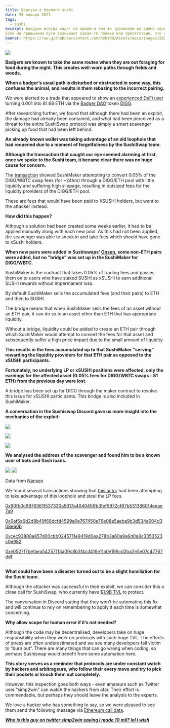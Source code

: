 ```yaml
---
title: Барсуки в берлоге sushi
date: 26 января 2021
tags:
  - sushi
excerpt: Басруки всегда ходят по одним и тем же тропинкам во время своих ночных вылазок за едой. Поэтому в лесу появляются хорошо проторенные тропы.
Если на привычном пути возникает какая-то помеха или препятствие, это сбивает животное с толку. В итоге им приходится спариваться не с тем партнером.
banner: https://raw.githubusercontent.com/RektHQ/Assets/main/images/2021/01/header-3.jpg
---
```


![](https://raw.githubusercontent.com/RektHQ/Assets/main/images/2021/01/header-3.jpg)

**Badgers are known to take the same routes when they are out foraging for food during the night. This creates well-worn paths through fields and woods.**

**When a badger’s usual path is disturbed or obstructed in some way, this confuses the animal, and results in them rebasing to the incorrect pairing.**

We were alerted to a trade that appeared to show an [experienced DeFi user](https://etherscan.io/address/0x51841d9afe10fe55571bdb8f4af1060415003528) turning 0.001 into 81.68 ETH via the [Badger DAO](https://app.badger.finance/) token [DIGG](https://www.coingecko.com/en/coins/digg).

After researching further, we found that although there had been an exploit, the damage had already been contained, and what had been perceived as a threat to the entire SushiSwap protocol was simply a smart scavenger picking up food that had been left behind.

**An already known wallet was taking advantage of an old loophole that had reopened due to a moment of forgetfulness by the SushiSwap team.**

**Although the transaction that caught our eye seemed alarming at first, once we spoke to the Sushi team, it became clear there was no huge cause for concern.**

The [transaction](https://etherscan.io/tx/0x0af5a6d2d8b49f68dcfd4599a0e767450e76e08a5aeba9b3d534a604d308e60b) showed SushiMaker attempting to convert 0.05% of the DIGG/WBTC swap fees (for ~24hrs) through a DIGG/ETH pool with little liquidity and suffering high slippage, resulting in outsized fees for the liquidity providers of the DIGG/ETH pool.

These are fees that would have been paid to XSUSHI holders, but went to the attacker instead.

**How did this happen?**

Although a solution had been created some weeks earlier, it had to be applied manually along with each new pool. As this had not been applied, the scavenger was able to sneak in and take fees which should have gone to xSushi holders.

**When new pairs were added in Sushiswaps’ [Onsen](https://sushiswap.fi/onsen), some non-ETH pairs were added, but no "bridge" was set up in the SushiMaker for DIGG/WBTC.**

SushiMaker is the contract that takes 0.05% of trading fees and passes them on to users who have staked SUSHI as xSUSHI to earn additional SUSHI rewards without impermanent loss.

By default SushiMaker sells the accumulated fees (and their pairs) to ETH and then to SUSHI.

The bridge means that when SushiMaker sells the fees of an asset without an ETH pair, it can do so to an asset other than ETH that has appropriate liquidity.

Without a bridge, liquidity could be added to create an ETH pair through which SushiMaker would attempt to convert the fees for that asset and subsequently suffer a high price impact due to the small amount of liquidity.

**This results in the fees accumulated up to that SushiMaker "serving" rewarding the liquidity providers for that ETH pair as opposed to the xSUSHI participants.**

**Fortunately, no underlying LP or xSUSHI positions were affected, only the earnings for the affected asset (0.05% fees for DIGG/WBTC swaps - 81 ETH) from the previous day were lost.**

A bridge has been set up for DIGG through the maker contract to resolve this issue for xSUSHI participants. This bridge is also included in SushiMaker.

**A conversation in the Sushiswap Discord gave us more insight into the mechanics of the exploit:**

![](https://raw.githubusercontent.com/RektHQ/Assets/main/images/2021/01/1.png)

![](https://raw.githubusercontent.com/RektHQ/Assets/main/images/2021/01/2.png)

![](https://raw.githubusercontent.com/RektHQ/Assets/main/images/2021/01/3.png)

**We analysed the address of the scavenger and found him to be a known user of bots and flash loans.**

![](https://lh4.googleusercontent.com/mbHCt8MYOKLIbVMR8ZEUaz0LHxerb8pKXbTDahY_U_KS_IocDL9ymBER2j0VVVHSIAQQLKb7mc3XorPJV382OJK0KUFe1rvEQcr4-3zJqOg_t435UtQzUtwjB_UGGgODeEsgWbCg)
![](https://lh4.googleusercontent.com/KLD2d5wTEfMmuh5P7IBIy4k17OMfA4UGgnNSZQ38roXBLH4-8DDMlLEc_9KNs4YIHTSkzh3sVdHsSHR_c-RZYTwBfqbwzKUF6yUJ-UjP5y1c0mQpmgyRTl_0McCU1lrNgKrJH-zC)

Data from [Nansen](https://nansen.ai/)

We found several transactions showing that [this actor](https://etherscan.io/address/0x51841d9afe10fe55571bdb8f4af1060415003528) had been attempting to take advantage of this loophole and steal the LP fees.

[0x90fb0c9976361f537330a5617a404045ffb3fef5972cf67b531386014eeae7a9](https://etherscan.io/tx/0x90fb0c9976361f537330a5617a404045ffb3fef5972cf67b531386014eeae7a9)

[0x0af5a6d2d8b49f68dcfd4599a0e767450e76e08a5aeba9b3d534a604d308e60b](https://etherscan.io/tx/0x0af5a6d2d8b49f68dcfd4599a0e767450e76e08a5aeba9b3d534a604d308e60b)

[0xcec93808a657d00cbb0245711e9419d0ea278b3a60a9a6d0a8c3353523c0e982](https://etherscan.io/tx/0xcec93808a657d00cbb0245711e9419d0ea278b3a60a9a6d0a8c3353523c0e982)

[0xe0527f7befaea54257113a09c8b3f4cd416e11a0e196cd2ba2e5e07c47767ddf](https://etherscan.io/tx/0xe0527f7befaea54257113a09c8b3f4cd416e11a0e196cd2ba2e5e07c47767ddf)

---

**What could have been a disaster turned out to be a slight humiliation for the Sushi team.**

Although the attacker was successful in their exploit, we can consider this a close call for SushiSwap, who currently have [$1.9B TVL](https://defillama.com/protocol/sushiswap) to protect.

The conversation in Discord stating that they won’t be automating this fix and will continue to rely on remembering to apply it each time is somewhat concerning.

**Why allow scope for human error if it’s not needed?**

Although the code may be decentralised, developers take on huge responsibility when they work on protocols with such huge TVL. The effects of stress are often underestimated and we see many developers fall victim to “burn out”. There are many things that can go wrong when coding, so perhaps Sushiswap would benefit from some automation here.

**This story serves as a reminder that protocols are under constant watch by hackers and arbitrageurs, who follow their every move and try to pick their pockets or knock them out completely.**

However, this inspection goes both ways - even amateurs such as Twitter user “simp2win” can watch the hackers from afar. Their effort is commendable, but perhaps they should leave the analysis to the experts.

We love a hacker who has something to say, so we were pleased to see them send the following message via [Ethereum call data](https://twitter.com/EtherText/status/1354078163022868481?s=20).

[**_Who is this guy on twitter simp2win saying I made 10 mil? lol I wish_**](https://etherscan.io/tx/0x48963b96df0949a893401635b0900064aecae780ec0950cbbd4122005eb4e14a)
